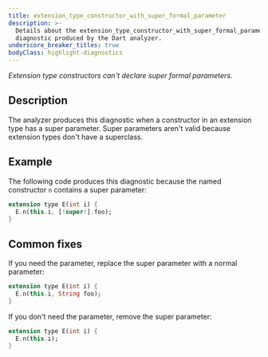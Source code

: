 ```yaml
---
title: extension_type_constructor_with_super_formal_parameter
description: >-
  Details about the extension_type_constructor_with_super_formal_parameter
  diagnostic produced by the Dart analyzer.
underscore_breaker_titles: true
bodyClass: highlight-diagnostics
---
```


_Extension type constructors can't declare super formal parameters._

## Description

The analyzer produces this diagnostic when a constructor in an extension
type has a super parameter. Super parameters aren't valid because
extension types don't have a superclass.

## Example

The following code produces this diagnostic because the named constructor
`n` contains a super parameter:

```dart
extension type E(int i) {
  E.n(this.i, [!super!].foo);
}
```

## Common fixes

If you need the parameter, replace the super parameter with a normal
parameter:

```dart
extension type E(int i) {
  E.n(this.i, String foo);
}
```

If you don't need the parameter, remove the super parameter:

```dart
extension type E(int i) {
  E.n(this.i);
}
```
